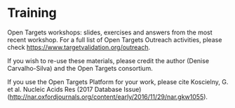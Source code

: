 # Training
Open Targets workshops: slides, exercises and answers from the most recent workshop.
For a full list of Open Targets Outreach activities, please check https://www.targetvalidation.org/outreach.

If you wish to re-use these materials, please credit the author (Denise Carvalho-Silva) and the Open Targets consortium.

If you use the Open Targets Platform for your work, please cite Koscielny, G. et al. Nucleic Acids Res (2017 Database Issue) (http://nar.oxfordjournals.org/content/early/2016/11/29/nar.gkw1055).
